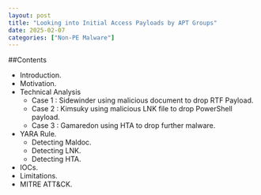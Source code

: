 ```yaml
---
layout: post
title: "Looking into Initial Access Payloads by APT Groups"
date: 2025-02-07
categories: ["Non-PE Malware"]
---
```


##Contents

- Introduction.
- Motivation.
- Technical Analysis
    - Case 1 : Sidewinder using malicious document to drop RTF Payload.
    - Case 2 : Kimsuky using malicious LNK file to drop PowerShell payload.
    - Case 3 : Gamaredon using HTA to drop further malware.
- YARA Rule.
    - Detecting Maldoc.
    - Detecting LNK.
    - Detecting HTA.
- IOCs.
- Limitations.
- MITRE ATT&CK.
